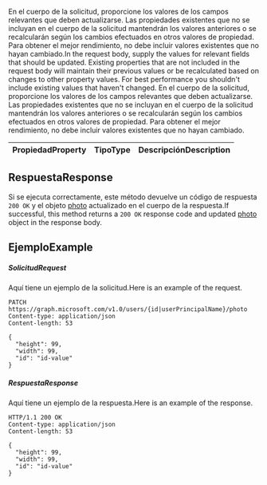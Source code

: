 <span data-ttu-id="ea527-p102">En el cuerpo de la solicitud, proporcione los valores de los campos relevantes que deben actualizarse. Las propiedades existentes que no se incluyan en el cuerpo de la solicitud mantendrán los valores anteriores o se recalcularán según los cambios efectuados en otros valores de propiedad. Para obtener el mejor rendimiento, no debe incluir valores existentes que no hayan cambiado.</span><span class="sxs-lookup"><span data-stu-id="ea527-p102">In the request body, supply the values for relevant fields that should be updated. Existing properties that are not included in the request body will maintain their previous values or be recalculated based on changes to other property values. For best performance you shouldn't include existing values that haven't changed.</span></span>
En el cuerpo de la solicitud, proporcione los valores de los campos relevantes que deben actualizarse. Las propiedades existentes que no se incluyan en el cuerpo de la solicitud mantendrán los valores anteriores o se recalcularán según los cambios efectuados en otros valores de propiedad. Para obtener el mejor rendimiento, no debe incluir valores existentes que no hayan cambiado.

| <span data-ttu-id="ea527-118">Propiedad</span><span class="sxs-lookup"><span data-stu-id="ea527-118">Property</span></span>     | <span data-ttu-id="ea527-119">Tipo</span><span class="sxs-lookup"><span data-stu-id="ea527-119">Type</span></span>   |<span data-ttu-id="ea527-120">Descripción</span><span class="sxs-lookup"><span data-stu-id="ea527-120">Description</span></span>|
|:---------------|:--------|:----------|

## <span data-ttu-id="ea527-121">Respuesta</span><span class="sxs-lookup"><span data-stu-id="ea527-121">Response</span></span>
<a id="response" class="xliff"></a>
<span data-ttu-id="ea527-122">Si se ejecuta correctamente, este método devuelve un código de respuesta `200 OK` y el objeto [photo](../resources/photo.md) actualizado en el cuerpo de la respuesta.</span><span class="sxs-lookup"><span data-stu-id="ea527-122">If successful, this method returns a `200 OK` response code and updated [photo](../resources/photo.md) object in the response body.</span></span>
## <span data-ttu-id="ea527-123">Ejemplo</span><span class="sxs-lookup"><span data-stu-id="ea527-123">Example</span></span>
<a id="example" class="xliff"></a>
##### <span data-ttu-id="ea527-124">Solicitud</span><span class="sxs-lookup"><span data-stu-id="ea527-124">Request</span></span>
<a id="request" class="xliff"></a>
<span data-ttu-id="ea527-125">Aquí tiene un ejemplo de la solicitud.</span><span class="sxs-lookup"><span data-stu-id="ea527-125">Here is an example of the request.</span></span>
<!-- {
  "blockType": "request",
  "name": "update_photo"
}-->
```http
PATCH https://graph.microsoft.com/v1.0/users/{id|userPrincipalName}/photo
Content-type: application/json
Content-length: 53

{
  "height": 99,
  "width": 99,
  "id": "id-value"
}
```
##### <span data-ttu-id="ea527-126">Respuesta</span><span class="sxs-lookup"><span data-stu-id="ea527-126">Response</span></span>
<a id="response" class="xliff"></a>
<span data-ttu-id="ea527-127">Aquí tiene un ejemplo de la respuesta.</span><span class="sxs-lookup"><span data-stu-id="ea527-127">Here is an example of the response.</span></span>
<!-- {
  "blockType": "response",
  "truncated": false,
  "@odata.type": "microsoft.graph.profilePhoto"
} -->
```http
HTTP/1.1 200 OK
Content-type: application/json
Content-length: 53

{
  "height": 99,
  "width": 99,
  "id": "id-value"
}
```

<!-- uuid: 8fcb5dbc-d5aa-4681-8e31-b001d5168d79
2015-10-25 14:57:30 UTC -->
<!-- {
  "type": "#page.annotation",
  "description": "Update photo",
  "keywords": "",
  "section": "documentation",
  "tocPath": ""
}-->
